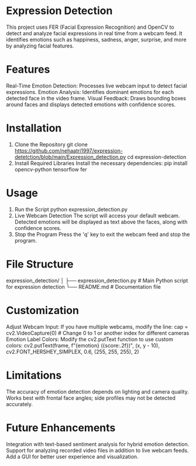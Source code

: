 # Expression Detection
This project uses FER (Facial Expression Recognition) and OpenCV to detect and analyze facial expressions in real time from a webcam feed. It identifies emotions such as happiness, sadness, anger, surprise, and more by analyzing facial features.

# Features
Real-Time Emotion Detection:
Processes live webcam input to detect facial expressions.
Emotion Analysis:
Identifies dominant emotions for each detected face in the video frame.
Visual Feedback:
Draws bounding boxes around faces and displays detected emotions with confidence scores.

# Installation
1. Clone the Repository
git clone https://github.com/nehaatri1997/expression-detetction/blob/main/Expression_detection.py
cd expression-detection
2. Install Required Libraries
Install the necessary dependencies:
pip install opencv-python tensorflow fer

# Usage
1. Run the Script
python expression_detection.py
2. Live Webcam Detection
The script will access your default webcam.
Detected emotions will be displayed as text above the faces, along with confidence scores.
3. Stop the Program
Press the 'q' key to exit the webcam feed and stop the program.

# File Structure
expression_detection/
│
├── expression_detection.py   # Main Python script for expression detection
└── README.md                 # Documentation file

# Customization
Adjust Webcam Input:
If you have multiple webcams, modify the line:
cap = cv2.VideoCapture(0)  # Change 0 to 1 or another index for different cameras
Emotion Label Colors:
Modify the cv2.putText function to use custom colors:
cv2.putText(frame, f"{emotion} ({score:.2f})", (x, y - 10),
            cv2.FONT_HERSHEY_SIMPLEX, 0.6, (255, 255, 255), 2)

# Limitations
The accuracy of emotion detection depends on lighting and camera quality.
Works best with frontal face angles; side profiles may not be detected accurately.

# Future Enhancements
Integration with text-based sentiment analysis for hybrid emotion detection.
Support for analyzing recorded video files in addition to live webcam feeds.
Add a GUI for better user experience and visualization.
